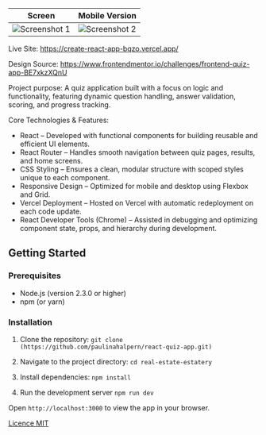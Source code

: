 | Screen | Mobile Version |
|-------|-------|
| ![Screenshot 1](https://github.com/user-attachments/assets/aa4c3b00-2100-406b-bf73-e57cdbdce98f) | ![Screenshot 2](https://github.com/user-attachments/assets/a1b91c95-0c11-4fac-9f43-37e1541083cb) |

Live Site: https://create-react-app-bqzo.vercel.app/

Design Source: https://www.frontendmentor.io/challenges/frontend-quiz-app-BE7xkzXQnU


Project purpose:
A quiz application built with a focus on logic and functionality, featuring dynamic question handling, answer validation, scoring, and progress tracking.

Core Technologies & Features:
- React – Developed with functional components for building reusable and efficient UI elements.
- React Router – Handles smooth navigation between quiz pages, results, and home screens.
- CSS Styling – Ensures a clean, modular structure with scoped styles unique to each component.
- Responsive Design – Optimized for mobile and desktop using Flexbox and Grid.
- Vercel Deployment – Hosted on Vercel with automatic redeployment on each code update.
- React Developer Tools (Chrome) – Assisted in debugging and optimizing component state, props, and hierarchy during development.
  
## Getting Started

### Prerequisites

- Node.js (version 2.3.0 or higher)  
- npm (or yarn)

### Installation

1.  Clone the repository:
            `git clone (https://github.com/paulinahalpern/react-quiz-app.git)`
    
2.  Navigate to the project directory:
            `cd real-estate-estatery`
    
4.  Install dependencies:
            `npm install`
    
5. Run the development server
            `npm run dev`
   
Open `http://localhost:3000` to view the app in your browser.


[Licence MIT](/LICENSE.md)
